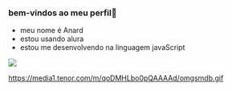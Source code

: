 ### bem-vindos ao meu perfil🌸
- meu nome é Anard                                                                                                                                                                                                                                                                
- estou usando alura
- estou me desenvolvendo na linguagem javaScript 


![](https://media1.tenor.com/m/qoDMHLbo0pQAAAAd/omgsmdb.gif
)

https://media1.tenor.com/m/qoDMHLbo0pQAAAAd/omgsmdb.gif
